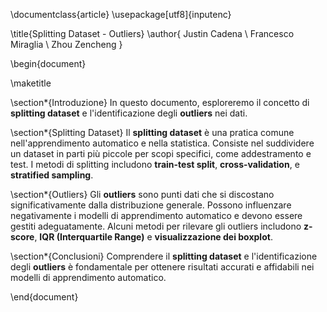 \documentclass{article}
\usepackage[utf8]{inputenc}

\title{Splitting Dataset - Outliers}
\author{
    Justin Cadena \\
    Francesco Miraglia \\
    Zhou Zencheng
}

\begin{document}

\maketitle

\section*{Introduzione}
In questo documento, esploreremo il concetto di **splitting dataset** e l'identificazione degli **outliers** nei dati.

\section*{Splitting Dataset}
Il **splitting dataset** è una pratica comune nell'apprendimento automatico e nella statistica. Consiste nel suddividere un dataset in parti più piccole per scopi specifici, come addestramento e test. I metodi di splitting includono **train-test split**, **cross-validation**, e **stratified sampling**.

\section*{Outliers}
Gli **outliers** sono punti dati che si discostano significativamente dalla distribuzione generale. Possono influenzare negativamente i modelli di apprendimento automatico e devono essere gestiti adeguatamente. Alcuni metodi per rilevare gli outliers includono **z-score**, **IQR (Interquartile Range)** e **visualizzazione dei boxplot**.

\section*{Conclusioni}
Comprendere il **splitting dataset** e l'identificazione degli **outliers** è fondamentale per ottenere risultati accurati e affidabili nei modelli di apprendimento automatico.

\end{document}
